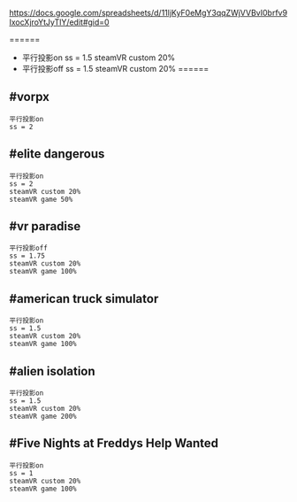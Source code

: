 https://docs.google.com/spreadsheets/d/11ljKyF0eMgY3qqZWjVVBvI0brfv9IxocXjroYtJyTlY/edit#gid=0

======
* 平行投影on
	ss = 1.5
	steamVR custom 20%
* 平行投影off
	ss = 1.5
	steamVR custom 20%
======

#vorpx
---
	平行投影on
	ss = 2

#elite dangerous
---
	平行投影on
	ss = 2
	steamVR custom 20%
	steamVR game 50%

#vr paradise
---
	平行投影off
	ss = 1.75
	steamVR custom 20%
	steamVR game 100%

#american truck simulator
---
	平行投影on
	ss = 1.5
	steamVR custom 20%
	steamVR game 100%

#alien isolation
---
	平行投影on
	ss = 1.5
	steamVR custom 20%
	steamVR game 200%

#Five Nights at Freddys Help Wanted
---
	平行投影on
	ss = 1
	steamVR custom 20%
	steamVR game 100%
